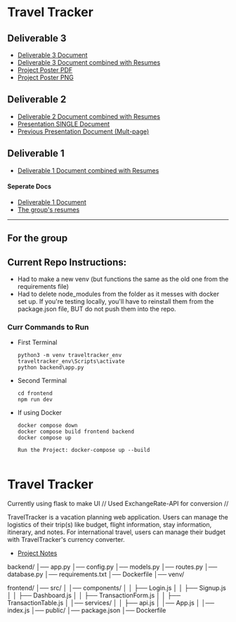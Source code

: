 # Travel Tracker

## Deliverable 3
* [Deliverable 3 Document](Resume/deliverable3/CSC468_Deliverable3_Group5.pdf)
* [Deliverable 3 Document combined with Resumes](Resume/deliverable3/CSC468_Deliverable3_Group5_withResumes.pdf)
* [Project Poster PDF](Resume/deliverable3/TravelTrackerPoster.pdf)
* [Project Poster PNG](Resume/deliverable3/TravelTrackerPoster_img.png)

## Deliverable 2
* [Deliverable 2 Document combined with Resumes](Resume/deliverable2/CSC468_Deliverable2_Group5.pdf)
* [Presentation SINGLE Document](Resume/deliverable2/TravelTracker_Poster.pdf)
* [Previous Presentation Document (Mult-page)](Resume/deliverable2/TravelTracker_OriginalSlides.pdf)
## Deliverable 1
* [Deliverable 1 Document combined with Resumes](Resume/deliverable1/CSC468_Deliverable_1.pdf)


#### Seperate Docs
* [Deliverable 1 Document](https://docs.google.com/document/d/1nsGIeEfJcqjZ_Max3em2NcJI6Ekz9qwitJ5Ktx2cg3g/edit?usp=sharing)
* [The group's resumes](Resume/Group_resumes_combined.pdf)

--- 

## For the group

## Current Repo Instructions:
* Had to make a new venv (but functions the same as the old one from the requirements file)
* Had to delete node_modules from the folder as it messes with docker set up. If you're testing locally, you'll have to reinstall them from the package.json file, BUT do not push them into the repo.

### Curr Commands to Run
* First Terminal
  ```
  python3 -m venv traveltracker_env
  traveltracker_env\Scripts\activate
  python backend\app.py
* Second Terminal
  ```
  cd frontend
  npm run dev

* If using Docker
  ```
  docker compose down
  docker compose build frontend backend
  docker compose up

  Run the Project: docker-compose up --build
  
  
# Travel Tracker

Currently using flask to make UI // Used ExchangeRate-API for conversion // 

TravelTracker is a vacation planning web application. Users can manage the logistics of their trip(s) like budget, flight information, stay information, itinerary, and notes. For international travel, users can manage their budget with TravelTracker's currency converter. 

* [Project Notes](https://docs.google.com/document/d/1tlLTfswJN_oT1oBvBYVSixCLlUY5gRvoMqDTR7MBcOM/edit?usp=sharing)
  


backend/
│── app.py
│── config.py
│── models.py
│── routes.py
│── database.py
│── requirements.txt
│── Dockerfile
│── venv/ 

frontend/
│── src/
│   │── components/
│   │   ├── Login.js
│   │   ├── Signup.js
│   │   ├── Dashboard.js
│   │   ├── TransactionForm.js
│   │   ├── TransactionTable.js
│   │── services/
│   │   ├── api.js
│   │── App.js
│   │── index.js
│── public/
│── package.json
│── Dockerfile


